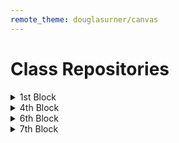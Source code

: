 ```yaml
---
remote_theme: douglasurner/canvas
---
```


# Class Repositories

<details>
  <summary>1st Block</summary>
  
  * [Leah B.](https://github.com/LarielBird)
  * [Joshua C.](https://github.com/j0shua-c)
  * [Dionte H.](https://github.com/K-dion)
  * [Courtney S.](https://github.com/stasio9884)
  * [Douglas U.](https://github.com/DouglasUrner)
  * [Sawyer W.](https://github.com/Ninjamonkey3904)
  
</details>

<details>
  <summary>4th Block</summary>
  
  * [Madison A.](https://github.com/wowitsmadiao)
  * [Isaac B.](https://github.com/IkeyoBrownyo)
  * [Emma H.](https://github.com/fcr-harris)
  * [Brett K.](https://github.com/MP-PocketNinja)
  * [Sadie S.](https://github.com/SShadduck13)
  * [Hema T.](https://github.com/Kurdistan2004)
  * [Douglas U.](https://github.com/DouglasUrner)
  
</details>

<details>
  <summary>6th Block</summary>
  
  * [Zackary H.](https://github.com/ZackaryHowell)
  * [Thomas K.](https://github.com/Kay9000)
  * [Lukas P.](https://github.com/LukasPaulus)
  * [Douglas U.](https://github.com/DouglasUrner)
  
</details>

<details>
  <summary>7th Block</summary>
  
  * [Riley F.](https://github.com/RileyForsland)
  * [Benimyn H.](https://github.com/benjimyn)
  * [Ian H.](https://github.com/MKDreadSword)
  * [Jeremiah L.](https://github.com/lens5753)
  * [Maximus M.](https://github.com/Merc4952)
  * [Douglas U.](https://github.com/DouglasUrner)
  * [Kayden W.](https://github.com/ShadowCharmer21)
  * [Theron P.](https://github.com/Stampers)
  
</details>


